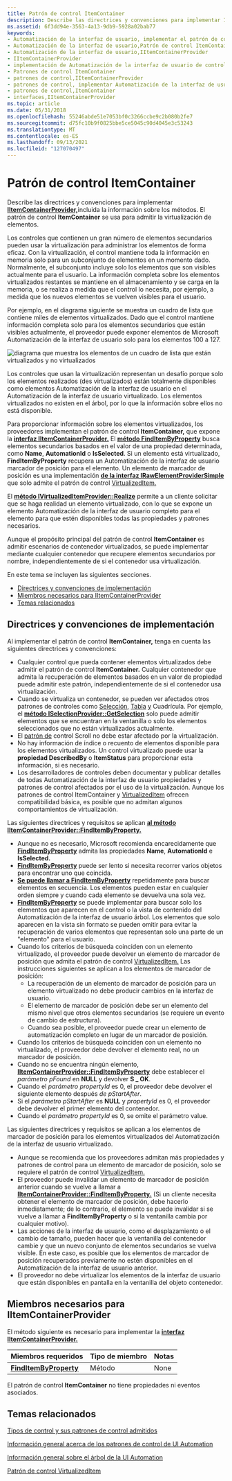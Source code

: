 ```yaml
---
title: Patrón de control ItemContainer
description: Describe las directrices y convenciones para implementar IItemContainerProvider, incluida la información sobre los métodos. El patrón de control ItemContainer se usa para admitir la virtualización de elementos.
ms.assetid: 6f3dd94e-3563-4a13-9db9-5928a02bab77
keywords:
- Automatización de la interfaz de usuario, implementar el patrón de control ItemContainer
- Automatización de la interfaz de usuario,Patrón de control ItemContainer
- Automatización de la interfaz de usuario,IItemContainerProvider
- IItemContainerProvider
- implementación de Automatización de la interfaz de usuario de control ItemContainer
- Patrones de control ItemContainer
- patrones de control,IItemContainerProvider
- patrones de control, implementar Automatización de la interfaz de usuario ItemContainer
- patrones de control,ItemContainer
- interfaces,IItemContainerProvider
ms.topic: article
ms.date: 05/31/2018
ms.openlocfilehash: 55246abde51e7053bf0c3266ccbe9c2b080b2fe7
ms.sourcegitcommit: d75fc10b9f0825bbe5ce5045c90d4045e3c53243
ms.translationtype: MT
ms.contentlocale: es-ES
ms.lasthandoff: 09/13/2021
ms.locfileid: "127070497"
---
```

# <a name="itemcontainer-control-pattern"></a>Patrón de control ItemContainer

Describe las directrices y convenciones para implementar [**IItemContainerProvider,**](/windows/desktop/api/UIAutomationCore/nn-uiautomationcore-iitemcontainerprovider)incluida la información sobre los métodos. El patrón de control **ItemContainer** se usa para admitir la virtualización de elementos.

Los controles que contienen un gran número de elementos secundarios pueden usar la virtualización para administrar los elementos de forma eficaz. Con la virtualización, el control mantiene toda la información en memoria solo para un subconjunto de elementos en un momento dado. Normalmente, el subconjunto incluye solo los elementos que son visibles actualmente para el usuario. La información completa sobre los elementos virtualizados restantes se mantiene en el almacenamiento y se carga en la memoria, o se realiza a medida que el control lo necesita, por ejemplo, a medida que los nuevos elementos se vuelven visibles para el usuario.

Por ejemplo, en el diagrama siguiente se muestra un cuadro de lista que contiene miles de elementos virtualizados. Dado que el control mantiene información completa solo para los elementos secundarios que están visibles actualmente, el proveedor puede exponer elementos de Microsoft Automatización de la interfaz de usuario solo para los elementos 100 a 127.

![diagrama que muestra los elementos de un cuadro de lista que están virtualizados y no virtualizados](images/virtualizeditems.jpg)

Los controles que usan la virtualización representan un desafío porque solo los elementos realizados (des virtualizados) están totalmente disponibles como elementos Automatización de la interfaz de usuario en el Automatización de la interfaz de usuario virtualizado. Los elementos virtualizados no existen en el árbol, por lo que la información sobre ellos no está disponible.

Para proporcionar información sobre los elementos virtualizados, los proveedores implementan el patrón de control **ItemContainer,** que expone la [**interfaz IItemContainerProvider.**](/windows/desktop/api/UIAutomationCore/nn-uiautomationcore-iitemcontainerprovider) El [**método FindItemByProperty**](/windows/desktop/api/UIAutomationCore/nf-uiautomationcore-iitemcontainerprovider-finditembyproperty) busca elementos secundarios basados en el valor de una propiedad determinada, como **Name**, **AutomationId** o **IsSelected**. Si un elemento está virtualizado, **FindItemByProperty** recupera un Automatización de la interfaz de usuario marcador de posición para el elemento. Un elemento de marcador de posición es una implementación [**de la interfaz IRawElementProviderSimple**](/windows/desktop/api/UIAutomationCore/nn-uiautomationcore-irawelementprovidersimple) que solo admite el patrón de control [VirtualizedItem.](uiauto-implementingvirtualizeditem.md)

El [**método IVirtualizedItemProvider::Realize**](/windows/desktop/api/UIAutomationCore/nf-uiautomationcore-ivirtualizeditemprovider-realize) permite a un cliente solicitar que se haga realidad un elemento virtualizado, con lo que se expone un elemento Automatización de la interfaz de usuario completo para el elemento para que estén disponibles todas las propiedades y patrones necesarios.

Aunque el propósito principal del patrón de control **ItemContainer** es admitir escenarios de contenedor virtualizados, se puede implementar mediante cualquier contenedor que recupere elementos secundarios por nombre, independientemente de si el contenedor usa virtualización.

En este tema se incluyen las siguientes secciones.

-   [Directrices y convenciones de implementación](#implementation-guidelines-and-conventions)
-   [Miembros necesarios para IItemContainerProvider](#required-members-for-iitemcontainerprovider)
-   [Temas relacionados](#related-topics)

## <a name="implementation-guidelines-and-conventions"></a>Directrices y convenciones de implementación

Al implementar el patrón de control **ItemContainer,** tenga en cuenta las siguientes directrices y convenciones:

-   Cualquier control que pueda contener elementos virtualizados debe admitir el patrón de control **ItemContainer.** Cualquier contenedor que admita la recuperación de elementos basados en un valor de propiedad puede admitir este patrón, independientemente de si el contenedor usa virtualización.
-   Cuando se virtualiza un contenedor, se pueden ver afectados otros patrones de controles como [Selección,](uiauto-implementingselection.md) [Tabla](uiauto-implementingtable.md) [y](uiauto-implementinggrid.md) Cuadrícula. Por ejemplo, el [**método ISelectionProvider::GetSelection**](/windows/desktop/api/UIAutomationCore/nf-uiautomationcore-iselectionprovider-getselection) solo puede admitir elementos que se encuentran en la ventanilla o solo los elementos seleccionados que no están virtualizados actualmente.
-   El [patrón de](uiauto-implementingscroll.md) control Scroll no debe estar afectado por la virtualización.
-   No hay información de índice o recuento de elementos disponible para los elementos virtualizados. Un control virtualizado puede usar la **propiedad DescribedBy** o **ItemStatus** para proporcionar esta información, si es necesario.
-   Los desarrolladores de controles deben documentar y publicar detalles de todas Automatización de la interfaz de usuario propiedades y patrones de control afectados por el uso de la virtualización. Aunque los patrones de control ItemContainer y [VirtualizedItem](uiauto-implementingvirtualizeditem.md) ofrecen compatibilidad básica, es posible que no admitan algunos comportamientos de virtualización.

Las siguientes directrices y requisitos se aplican [**al método IItemContainerProvider::FindItemByProperty.**](/windows/desktop/api/UIAutomationCore/nf-uiautomationcore-iitemcontainerprovider-finditembyproperty)

-   Aunque no es necesario, Microsoft recomienda encarecidamente que [**FindItemByProperty**](/windows/desktop/api/UIAutomationCore/nf-uiautomationcore-iitemcontainerprovider-finditembyproperty) admita las propiedades **Name**, **AutomationId** e **IsSelected.**
-   [**FindItemByProperty**](/windows/desktop/api/UIAutomationCore/nf-uiautomationcore-iitemcontainerprovider-finditembyproperty) puede ser lento si necesita recorrer varios objetos para encontrar uno que coincida.
-   [**Se puede llamar a FindItemByProperty**](/windows/desktop/api/UIAutomationCore/nf-uiautomationcore-iitemcontainerprovider-finditembyproperty) repetidamente para buscar elementos en secuencia. Los elementos pueden estar en cualquier orden siempre y cuando cada elemento se devuelva una sola vez.
-   [**FindItemByProperty**](/windows/desktop/api/UIAutomationCore/nf-uiautomationcore-iitemcontainerprovider-finditembyproperty) se puede implementar para buscar solo los elementos que aparecen en el control o la vista de contenido del Automatización de la interfaz de usuario árbol. Los elementos que solo aparecen en la vista sin formato se pueden omitir para evitar la recuperación de varios elementos que representan solo una parte de un "elemento" para el usuario.
-   Cuando los criterios de búsqueda coinciden con un elemento virtualizado, el proveedor puede devolver un elemento de marcador de posición que admita el patrón de control [VirtualizedItem.](uiauto-implementingvirtualizeditem.md) Las instrucciones siguientes se aplican a los elementos de marcador de posición:
    -   La recuperación de un elemento de marcador de posición para un elemento virtualizado no debe producir cambios en la interfaz de usuario.
    -   El elemento de marcador de posición debe ser un elemento del mismo nivel que otros elementos secundarios (se requiere un evento de cambio de estructura).
    -   Cuando sea posible, el proveedor puede crear un elemento de automatización completo en lugar de un marcador de posición.
-   Cuando los criterios de búsqueda coinciden con un elemento no virtualizado, el proveedor debe devolver el elemento real, no un marcador de posición.
-   Cuando no se encuentra ningún elemento, [**IItemContainerProvider::FindItemByProperty**](/windows/desktop/api/UIAutomationCore/nf-uiautomationcore-iitemcontainerprovider-finditembyproperty) debe establecer el *parámetro pFound* en **NULL** y devolver **S \_ OK**.
-   Cuando el *parámetro propertyId* es 0, el proveedor debe devolver el siguiente elemento después *de pStartAfter*.
-   Si el *parámetro pStartAfter* es **NULL** y *propertyId* es 0, el proveedor debe devolver el primer elemento del contenedor.
-   Cuando el *parámetro propertyId* es 0, se omite el parámetro value.

Las siguientes directrices y requisitos se aplican a los elementos de marcador de posición para los elementos virtualizados del Automatización de la interfaz de usuario virtualizado.

-   Aunque se recomienda que los proveedores admitan más propiedades y patrones de control para un elemento de marcador de posición, solo se requiere el patrón de control [VirtualizedItem.](uiauto-implementingvirtualizeditem.md)
-   El proveedor puede invalidar un elemento de marcador de posición anterior cuando se vuelve a llamar a [**IItemContainerProvider::FindItemByProperty.**](/windows/desktop/api/UIAutomationCore/nf-uiautomationcore-iitemcontainerprovider-finditembyproperty) (Si un cliente necesita obtener el elemento de marcador de posición, debe hacerlo inmediatamente; de lo contrario, el elemento se puede invalidar si se vuelve a llamar a **FindItemByProperty** o si la ventanilla cambia por cualquier motivo).
-   Las acciones de la interfaz de usuario, como el desplazamiento o el cambio de tamaño, pueden hacer que la ventanilla del contenedor cambie y que un nuevo conjunto de elementos secundarios se vuelva visible. En este caso, es posible que los elementos de marcador de posición recuperados previamente no estén disponibles en el Automatización de la interfaz de usuario anterior.
-   El proveedor no debe virtualizar los elementos de la interfaz de usuario que están disponibles en pantalla en la ventanilla del objeto contenedor.

## <a name="required-members-for-iitemcontainerprovider"></a>Miembros necesarios para IItemContainerProvider

El método siguiente es necesario para implementar la [**interfaz IItemContainerProvider.**](/windows/desktop/api/UIAutomationCore/nn-uiautomationcore-iitemcontainerprovider)



| Miembros requeridos                                                               | Tipo de miembro | Notas |
|--------------------------------------------------------------------------------|-------------|-------|
| [**FindItemByProperty**](/windows/desktop/api/UIAutomationCore/nf-uiautomationcore-iitemcontainerprovider-finditembyproperty) | Método      | None  |



 

El patrón de control **ItemContainer** no tiene propiedades ni eventos asociados.

## <a name="related-topics"></a>Temas relacionados

<dl> <dt>

[Tipos de control y sus patrones de control admitidos](uiauto-controlpatternmapping.md)
</dt> <dt>

[Información general acerca de los patrones de control de UI Automation](uiauto-controlpatternsoverview.md)
</dt> <dt>

[Información general sobre el árbol de la UI Automation](uiauto-treeoverview.md)
</dt> <dt>

[Patrón de control VirtualizedItem](uiauto-implementingvirtualizeditem.md)
</dt> </dl>

 

 




